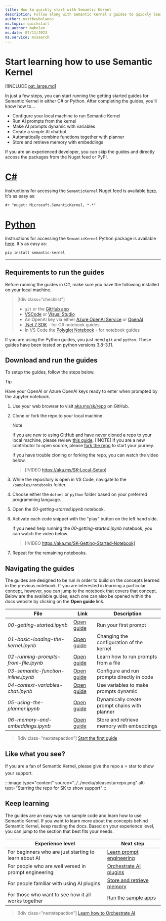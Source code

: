 ```yaml
---
title: How to quickly start with Semantic Kernel
description: Follow along with Semantic Kernel's guides to quickly learn how to use the SDK.
author: matthewbolanos
ms.topic: quickstart
ms.author: mabolan
ms.date: 07/11/2023
ms.service: mssearch
---
```

# Start learning how to use Semantic Kernel

[!INCLUDE [pat_large.md](../../includes/pat_large.md)]

In just a few steps, you can start running  the getting started guides for Semantic Kernel in either C# or Python. After completing the guides, you'll know how to...
- Configure your local machine to run Semantic Kernel
- Run AI prompts from the kernel
- Make AI prompts dynamic with variables
- Create a simple AI chatbot
- Automatically combine functions together with planner
- Store and retrieve memory with embeddings


If you are an experienced developer, you can skip the guides and directly access the packages from the Nuget feed or PyPI.

# [C#](#tab/Csharp)

Instructions for accessing the `SemanticKernel` Nuget feed is available [here](https://www.nuget.org/packages/Microsoft.SemanticKernel/). It's as easy as:

```Nuget
#r "nuget: Microsoft.SemanticKernel, *-*"
```

# [Python](#tab/python)

Instructions for accessing the `SemanticKernel` Python package is available [here](https://pypi.org/project/semantic-kernel/). It's as easy as:

```PyPI
pip install semantic-kernel
```

---



## Requirements to run the guides
Before running the guides in C#, make sure you have the following installed on your local machine.

> [!div class="checklist"]
> * `git` or the [GitHub app](https://desktop.github.com/) 
> * [VSCode](https://code.visualstudio.com/Download) or [Visual Studio](https://visualstudio.microsoft.com/downloads/) 
> * An OpenAI key via either [Azure OpenAI Service](/azure/cognitive-services/openai/quickstart?pivots=programming-language-studio) or [OpenAI](https://openai.com/api/)
> * [.Net 7 SDK](https://dotnet.microsoft.com/download) - for C# notebook guides
> * In VS Code the [Polyglot Notebook](https://marketplace.visualstudio.com/items?itemName=ms-dotnettools.dotnet-interactive-vscode) - for notebook guides

If you are using the Python guides, you just need `git` and `python`. These guides have been tested on python versions 3.8-3.11.

## Download and run the guides
To setup the guides, follow the steps below.

> [!TIP]
> Have your OpenAI or Azure OpenAI keys ready to enter when prompted by the Jupyter notebook.


1. Use your web browser to visit [aka.ms/sk/repo](https://github.com/microsoft/semantic-kernel) on GitHub. 

2. Clone or fork the repo to your local machine.

   > [!NOTE]
   > If you are new to using GitHub and have never cloned a repo to your local machine, please review [this guide](https://docs.github.com/repositories/creating-and-managing-repositories/cloning-a-repository).
   > [!NOTE]
   > If you are a new contributor to open source, please [fork the repo](https://docs.github.com/en/get-started/quickstart/contributing-to-projects) to start your journey.

   If you have trouble cloning or forking the repo, you can watch the video below.
   > [!VIDEO https://aka.ms/SK-Local-Setup]

3. While the repository is open in VS Code, navigate to the `/samples/notebooks` folder.

4. Choose either the `dotnet` or `python` folder based on your preferred programming language.

5. Open the _00-getting-started.ipynb_ notebook.
6. Activate each code snippet with the "play" button on the left hand side.

   If you need help running the _00-getting-started.ipynb_ notebook, you can watch the video below.
   > [!VIDEO https://aka.ms/SK-Getting-Started-Notebook] 

7. Repeat for the remaining notebooks.
    

## Navigating the guides
The guides are designed to be run in order to build on the concepts learned in the previous notebook. If you are interested in learning a particular concept, however, you can jump to the notebook that covers that concept. Below are the available guides; each one can also be opened within the docs website by clicking on the **Open guide** link.


| File | Link | Description |
| --- | --- | --- |
| _00-getting-started.ipynb_| [Open guide](./getting-started.md) | Run your first prompt  |
| _01-basic-loading-the-kernel.ipynb_ | [Open guide](./loading-the-kernel.md) | Changing the configuration of the kernel |
| _02-running-prompts-from-file.ipynb_ |  [Open guide](./running-prompts-from-files.md) | Learn how to run prompts from a file |
| _03-semantic-function-inline.ipynb_ | [Open guide](./semantic-function-inline.md) | Configure and run prompts directly in code | 
| _04-context-variables-chat.ipynb_ | [Open guide](./context-variables-chat.md) | Use variables to make prompts dynamic |
| _05-using-the-planner.ipynb_ | [Open guide](./using-the-planner.md) | Dynamically create prompt chains with planner |
| _06-memory-and-embeddings.ipynb_ | [Open guide](./memory-and-embeddings.md) | Store and retrieve memory with embeddings |


> [!div class="nextstepaction"]
> [Start the first guide](./getting-started.md)


## Like what you see?
If you are a fan of Semantic Kernel, please give the repo a ⭐️ star to show your support. 

:::image type="content" source="../../media/pleasestarrepo.png" alt-text="Starring the repo for SK to show support":::

## Keep learning
The guides are an easy way run sample code and learn how to use Semantic Kernel. If you want to learn more about the concepts behind Semantic Kernel, keep reading the docs. Based on your experience level, you can jump to the section that best fits your needs.

| Experience level     | Next step     |
|--------------|-----------|
| For beginners who are just starting to learn about AI | [Learn prompt engineering](../../prompt-engineering/index.md) |
| For people who are well versed in prompt engineering | [Orchestrate AI plugins](../../ai-orchestration/index.md) |
| For people familiar with using AI plugins |  [Store and retrieve memory ](../../memories/index.md) |
| For those who want to see how it all works together |  [Run the sample apps](../../samples-and-solutions/index.md) |


> [!div class="nextstepaction"]
> [Learn how to Orchestrate AI](../../ai-orchestration/index.md)

